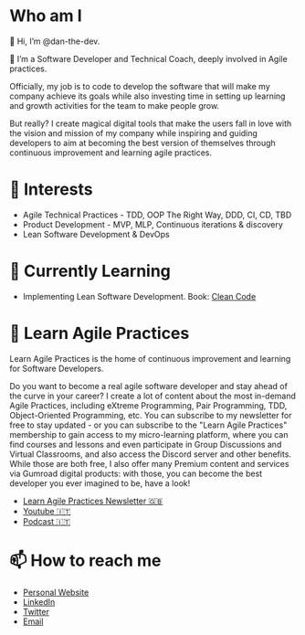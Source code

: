 # Who am I
👋 Hi, I’m @dan-the-dev. 

🚀 I’m a Software Developer and Technical Coach, deeply involved in Agile practices.

Officially, my job is to code to develop the software that will make my company achieve its goals while also investing time in setting up learning and growth activities for the team to make people grow.

But really? I create magical digital tools that make the users fall in love with the vision and mission of my company while inspiring and guiding developers to aim at becoming the best version of themselves through continuous improvement and learning agile practices.

# 👀 Interests
- Agile Technical Practices - TDD, OOP The Right Way, DDD, CI, CD, TBD
- Product Development - MVP, MLP, Continuous iterations & discovery
- Lean Software Development & DevOps

# 🌱 Currently Learning

- Implementing Lean Software Development. Book: [Clean Code](https://amzn.to/3YejYLJ)

# 📜 Learn Agile Practices

Learn Agile Practices is the home of continuous improvement and learning for Software Developers.

Do you want to become a real agile software developer and stay ahead of the curve in your career? I create a lot of content about the most in-demand Agile Practices, including eXtreme Programming, Pair Programming, TDD, Object-Oriented Programming, etc. You can subscribe to my newsletter for free to stay updated - or you can subscribe to the "Learn Agile Practices" membership to gain access to my micro-learning platform, where you can find courses and lessons and even participate in Group Discussions and Virtual Classrooms, and also access the Discord server and other benefits.
While those are both free, I also offer many Premium content and services via Gumroad digital products: with those, you can become the best developer you ever imagined to be, have a look!

- [Learn Agile Practices Newsletter 🇬🇧](https://learnagilepractices.substack.com/about)
- [Youtube 🇮🇹](https://www.youtube.com/channel/UCow5aybmZhzR7HbPf8JmcmA)
- [Podcast 🇮🇹](https://open.spotify.com/show/1Sib1L0UJFqxVGW5VxZcJW)

# 📫 How to reach me

- [Personal Website](https://danthedev.carrd.co/)
- [LinkedIn](https://www.linkedin.com/in/daniele-scillia/)
- [Twitter](https://twitter.com/danielescillia)
- [Email](mailto:daniele.scillia@gmail.com)

<!---
dan-the-dev/dan-the-dev is a ✨ special ✨ repository because its `README.md` (this file) appears on your GitHub profile.
You can click the Preview link to take a look at your changes.
--->
